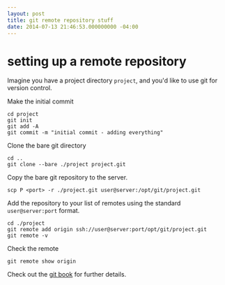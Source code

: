 ```yaml
---
layout: post
title: git remote repository stuff
date: 2014-07-13 21:46:53.000000000 -04:00
---
```

# setting up a remote repository

Imagine you have a project directory `project`, and you'd like to use git for version control.

Make the initial commit

    cd project
    git init
    git add -A
    git commit -m "initial commit - adding everything"

Clone the bare git directory

    cd ..
    git clone --bare ./project project.git

Copy the bare git repository to the server.

    scp P <port> -r ./project.git user@server:/opt/git/project.git

Add the repository to your list of remotes using the standard `user@server:port` format.

    cd ./project
    git remote add origin ssh://user@server:port/opt/git/project.git
    git remote -v

Check the remote

    git remote show origin

Check out the [git book](http://git-scm.com/book/en/Git-on-the-Server-Getting-Git-on-a-Server) for further details.

